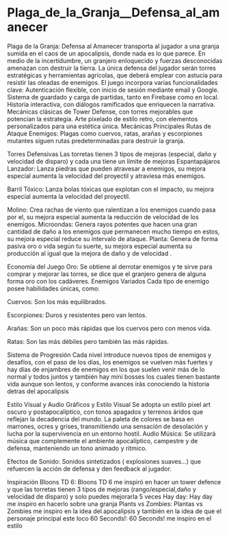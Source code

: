 # Plaga_de_la_Granja__Defensa_al_amanecer
Plaga de la Granja: Defensa al Amanecer transporta al jugador a una granja sumida en el caos de un apocalipsis, donde nada es lo que parece. En medio de la incertidumbre, un granjero enloquecido y fuerzas desconocidas amenazan con destruir la tierra. La única defensa del jugador serán torres estratégicas y herramientas agrícolas, que deberá emplear con astucia para resistir las oleadas de enemigos.
El juego incorpora varias funcionalidades clave:
Autenticación flexible, con inicio de sesión mediante email y Google.
Sistema de guardado y carga de partidas, tanto en Firebase como en local.
Historia interactiva, con diálogos ramificados que enriquecen la narrativa.
Mecánicas clásicas de Tower Defense, con torres mejorables que potencian la estrategia.
Arte pixelado de estilo retro, con elementos personalizados para una estética única.
Mecánicas Principales
Rutas de Ataque
Enemigos:
Plagas como cuervos, ratas, arañas y escorpiones mutantes siguen rutas predeterminadas para destruir la granja.


Torres Defensivas
Las torretas tienen 3 tipos de mejoras (especial, daño y velocidad de disparo) y cada una tiene un límite de mejoras
Espantapájaros Lanzador:
 Lanza piedras que pueden atravesar a enemigos, su mejora especial aumenta la velocidad del proyectil y atraviesa más enemigos.


Barril Tóxico:
 Lanza bolas tóxicas que explotan con el impacto, su mejora especial aumenta la velocidad del proyectil.


Molino:
Crea rachas de viento que ralentizan a los enemigos cuando pasa por el, su mejora especial aumenta la reducción de velocidad de los enemigos.
Microondas:
Genera rayos potentes que hacen una gran cantidad de daño a los enemigos que permanecen mucho tiempo en estos, su mejora especial reduce su intervalo de ataque.
Planta:
Genera de forma pasiva oro o vida según tu suerte, su mejora especial aumenta su producción al igual que la mejora de daño y de velocidad .

Economía del Juego
Oro: Se obtiene al derrotar enemigos y te sirve para comprar y mejorar las torres, se dice que el granjero genera de alguna forma oro con los cadáveres.
Enemigos Variados
Cada tipo de enemigo posee habilidades únicas, como:


Cuervos: Son los más equilibrados.


Escorpiones: Duros y resistentes pero van lentos.

Arañas: Son un poco más rápidas que los cuervos pero con menos vida.


Ratas: Son las más débiles pero también las más rápidas.


Sistema de Progresión
Cada nivel introduce nuevos tipos de enemigos y desafíos, con el paso de los días, los enemigos se vuelven más fuertes y hay días de enjambres de enemigos en los que suelen venir más de lo normal y todos juntos y también hay mini bosses los cuales tienen bastante vida aunque son lentos, y conforme avances irás conociendo la historia detras del apocalipsis


Estilo Visual y Audio
Gráficos y Estilo Visual
Se adopta un estilo pixel art oscuro y postapocalíptico, con tonos apagados y terrenos áridos que reflejan la decadencia del mundo. La paleta de colores se basa en marrones, ocres y grises, transmitiendo una sensación de desolación y lucha por la supervivencia en un entorno hostil.
Audio
Música:
 Se utilizará música que complemente el ambiente apocalíptico, campestre y de defensa, manteniendo un tono animado y rítmico.


Efectos de Sonido:
 Sonidos sintetizados ( explosiones suaves…) que refuercen la acción de defensa y den feedback al jugador.

 Inspiración
Bloons TD 6:
 Bloons TD 6 me inspiró en hacer un tower defence y que las torretas tienen 3 tipos de mejoras (rango/especial,daño y velocidad de disparo) y solo puedes mejorarla 5 veces
Hay day:
  Hay day me inspiro en hacerlo sobre una granja 
Plants vs Zombies:
 Plantas vs Zombies me inspiro en la idea del apocalipsis y también en la idea de que el personaje principal este loco
60 Seconds!:
 60 Seconds! me inspiro en el estilo

